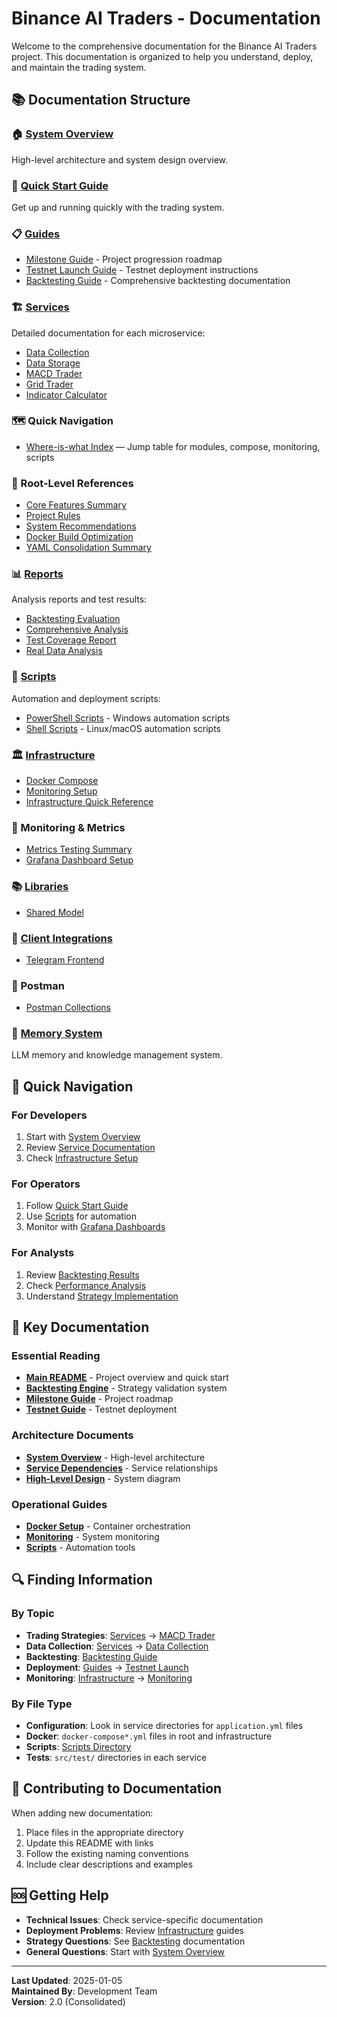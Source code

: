 # Binance AI Traders - Documentation

Welcome to the comprehensive documentation for the Binance AI Traders project. This documentation is organized to help you understand, deploy, and maintain the trading system.

## 📚 Documentation Structure

### 🏠 [System Overview](overview.md)
High-level architecture and system design overview.

### 🚀 [Quick Start Guide](guides/QUICK_START.md)
Get up and running quickly with the trading system.

### 📋 [Guides](guides/)
- [Milestone Guide](guides/MILESTONE_GUIDE.md) - Project progression roadmap
- [Testnet Launch Guide](guides/TESTNET_LAUNCH_GUIDE.md) - Testnet deployment instructions
- [Backtesting Guide](BACKTESTING_README.md) - Comprehensive backtesting documentation

### 🏗️ [Services](services/)
Detailed documentation for each microservice:
- [Data Collection](services/binance-data-collection.md)
- [Data Storage](services/binance-data-storage.md)
- [MACD Trader](services/binance-trader-macd.md)
- [Grid Trader](services/binance-trader-grid.md)
- [Indicator Calculator](services/indicator-calculator.md)

### 🗺️ Quick Navigation
- [Where-is-what Index](WHERE_IS_WHAT.md) — Jump table for modules, compose, monitoring, scripts

### 📄 Root-Level References
- [Core Features Summary](CORE_FEATURES_SUMMARY.md)
- [Project Rules](PROJECT_RULES.md)
- [System Recommendations](SYSTEM_RECOMMENDATIONS.md)
- [Docker Build Optimization](DOCKER_BUILD_OPTIMIZATION.md)
- [YAML Consolidation Summary](YAML_CONSOLIDATION_SUMMARY.md)

### 📊 [Reports](reports/)
Analysis reports and test results:
- [Backtesting Evaluation](reports/BACKTESTING_EVALUATION_REPORT.md)
- [Comprehensive Analysis](reports/COMPREHENSIVE_ANALYSIS_RESULTS.md)
- [Test Coverage Report](reports/TEST_COVERAGE_REPORT.md)
- [Real Data Analysis](reports/REAL_DATA_ANALYSIS_RESULTS.md)

### 🔧 [Scripts](scripts/)
Automation and deployment scripts:
- [PowerShell Scripts](scripts/README.md) - Windows automation scripts
- [Shell Scripts](scripts/README.md) - Linux/macOS automation scripts

### 🏛️ [Infrastructure](infrastructure/)
- [Docker Compose](infrastructure/docker-compose.md)
- [Monitoring Setup](infrastructure/monitoring-grafana-testnet.md)
- [Infrastructure Quick Reference](infrastructure/quick-reference.md)

### 📡 Monitoring & Metrics
- [Metrics Testing Summary](monitoring/METRICS_TESTING_SUMMARY.md)
- [Grafana Dashboard Setup](monitoring/GRAFANA_DASHBOARD_SETUP.md)

### 📚 [Libraries](libs/)
- [Shared Model](libs/binance-shared-model.md)

### 🔌 [Client Integrations](clients/)
- [Telegram Frontend](clients/telegram-frontend-python.md)

### 🧪 Postman
- [Postman Collections](../postman/README.md)

### 🧠 [Memory System](memory/)
LLM memory and knowledge management system.

## 🚀 Quick Navigation

### For Developers
1. Start with [System Overview](overview.md)
2. Review [Service Documentation](services/README.md)
3. Check [Infrastructure Setup](infrastructure/README.md)

### For Operators
1. Follow [Quick Start Guide](guides/QUICK_START.md)
2. Use [Scripts](scripts/README.md) for automation
3. Monitor with [Grafana Dashboards](infrastructure/monitoring-grafana-testnet.md)

### For Analysts
1. Review [Backtesting Results](reports/BACKTESTING_EVALUATION_REPORT.md)
2. Check [Performance Analysis](reports/COMPREHENSIVE_ANALYSIS_RESULTS.md)
3. Understand [Strategy Implementation](services/binance-trader-macd.md)

## 📖 Key Documentation

### Essential Reading
- **[Main README](../README.md)** - Project overview and quick start
- **[Backtesting Engine](BACKTESTING_README.md)** - Strategy validation system
- **[Milestone Guide](guides/MILESTONE_GUIDE.md)** - Project roadmap
- **[Testnet Guide](guides/TESTNET_LAUNCH_GUIDE.md)** - Testnet deployment

### Architecture Documents
- **[System Overview](overview.md)** - High-level architecture
- **[Service Dependencies](memory/context/MEM-C002-service-dependencies-map.md)** - Service relationships
- **[High-Level Design](../high_level_design.drawio)** - System diagram

### Operational Guides
- **[Docker Setup](infrastructure/docker-compose.md)** - Container orchestration
- **[Monitoring](infrastructure/monitoring-grafana-testnet.md)** - System monitoring
- **[Scripts](scripts/README.md)** - Automation tools

## 🔍 Finding Information

### By Topic
- **Trading Strategies**: [Services](services/) → [MACD Trader](services/binance-trader-macd.md)
- **Data Collection**: [Services](services/) → [Data Collection](services/binance-data-collection.md)
- **Backtesting**: [Backtesting Guide](BACKTESTING_README.md)
- **Deployment**: [Guides](guides/) → [Testnet Launch](guides/TESTNET_LAUNCH_GUIDE.md)
- **Monitoring**: [Infrastructure](infrastructure/) → [Monitoring](infrastructure/monitoring-grafana-testnet.md)

### By File Type
- **Configuration**: Look in service directories for `application.yml` files
- **Docker**: `docker-compose*.yml` files in root and infrastructure
- **Scripts**: [Scripts Directory](scripts/)
- **Tests**: `src/test/` directories in each service

## 📝 Contributing to Documentation

When adding new documentation:
1. Place files in the appropriate directory
2. Update this README with links
3. Follow the existing naming conventions
4. Include clear descriptions and examples

## 🆘 Getting Help

- **Technical Issues**: Check service-specific documentation
- **Deployment Problems**: Review [Infrastructure](infrastructure/) guides
- **Strategy Questions**: See [Backtesting](BACKTESTING_README.md) documentation
- **General Questions**: Start with [System Overview](overview.md)

---

**Last Updated**: 2025-01-05  
**Maintained By**: Development Team  
**Version**: 2.0 (Consolidated)